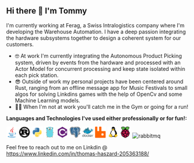 ## Hi there 👋 I'm Tommy

I'm currently working at Ferag, a Swiss Intralogistics company where I'm developing the Warehouse Automation.
I have a deep passion integrating the hardware subsystems together to design a coherent system for our customers.

- 🤓 At work I'm currently integrating the Autonomous Product Picking system, driven by events from the hardware and processed with an Actor Model for concurrent processing and keep state isolated within each pick station.
- 😎 Outside of work my personal projects have been centered around Rust, ranging from an offline message app for Music Festivals to small algos for solving Linkdins games with the help of OpenCv and some Machine Learning models.
- 🏃‍♂️ When I'm not at work you'll catch me in the Gym or going for a run!

**Languages and Technologies I've used either professionally or for fun!:**
<p align="left"> 
<img src="https://raw.githubusercontent.com/devicons/devicon/master/icons/java/java-original.svg" alt="java" width="30" height="30"/> 
<img src="https://raw.githubusercontent.com/devicons/devicon/master/icons/rust/rust-original.svg" alt="rust" width="30" height="30"/>  
<img src="https://raw.githubusercontent.com/devicons/devicon/master/icons/python/python-original.svg" alt="python" width="30" height="30"/> 
<img src="https://raw.githubusercontent.com/devicons/devicon/master/icons/go/go-original.svg" alt="golang" width="30" height="30"/> 
<img src="https://raw.githubusercontent.com/devicons/devicon/master/icons/csharp/csharp-plain.svg" alt="csharp" width="30" height="30"/> 
<img src="https://raw.githubusercontent.com/devicons/devicon/master/icons/postgresql/postgresql-original.svg" alt="postgres" width="30" height="30"/> 
<img src="https://raw.githubusercontent.com/devicons/devicon/master/icons/docker/docker-original-wordmark.svg" alt="docker" width="30" height="30"/> 
<img src="https://raw.githubusercontent.com/devicons/devicon/master/icons/rabbitmq/rabbitmq-original.svg" alt="git" width="30" height="30"/> </a> 
<img src="https://raw.githubusercontent.com/devicons/devicon/master/icons/linux/linux-original.svg" alt="linux" width="30" height="30"/> 
<img src="https://raw.githubusercontent.com/devicons/devicon/master/icons/raspberrypi/raspberrypi-original.svg" alt="rasphberrypi" width="30" height="30"/>
<img src="https://raw.githubusercontent.com/devicons/devicon/master/icons/postgresql/rabbitmq/rabbitmq-original.svg" alt="rabbitmq" width="30" height="30"/> 
</p>


Feel free to reach out to me on Linkdin @ https://www.linkedin.com/in/thomas-haszard-205363188/

<!--

- 🔭 I’m currently working on ...
- 🌱 I’m currently learning ...
- 👯 I’m looking to collaborate on ...
- 🤔 I’m looking for help with ...
- 💬 Ask me about ...
- 📫 How to reach me: ...
- 😄 Pronouns: ...
- ⚡ Fun fact: ...
-->

